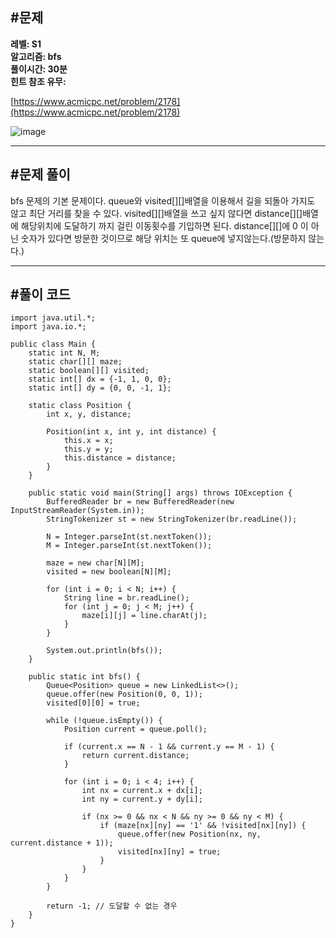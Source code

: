 ## **#문제**         

**레벨: S1  
알고리즘: bfs**  
**풀이시간: 30분  
힌트 참조 유무:**

[https://www.acmicpc.net/problem/2178](https://www.acmicpc.net/problem/2178)

![image](https://github.com/user-attachments/assets/ffa9dfcc-f589-436d-abf2-da1bcce3c011)

---

## **#문제 풀이**        

bfs 문제의 기본 문제이다. queue와 visited\[\]\[\]배열을 이용해서 길을 되돌아 가지도 않고 최단 거리를 찾을 수 있다. visited\[\]\[\]배열을 쓰고 싶지 않다면 distance\[\]\[\]배열에 해당위치에 도달하기 까지 걸린 이동횟수를 기입하면 된다. distance\[\]\[\]에 0 이 아닌 숫자가 있다면 방문한 것이므로 해당 위치는 또 queue에 넣지않는다.(방문하지 않는다.)

---

## **#풀이 코드**      

```
import java.util.*;
import java.io.*;

public class Main {
    static int N, M;
    static char[][] maze;
    static boolean[][] visited;
    static int[] dx = {-1, 1, 0, 0};
    static int[] dy = {0, 0, -1, 1};

    static class Position {
        int x, y, distance;

        Position(int x, int y, int distance) {
            this.x = x;
            this.y = y;
            this.distance = distance;
        }
    }

    public static void main(String[] args) throws IOException {
        BufferedReader br = new BufferedReader(new InputStreamReader(System.in));
        StringTokenizer st = new StringTokenizer(br.readLine());

        N = Integer.parseInt(st.nextToken());
        M = Integer.parseInt(st.nextToken());

        maze = new char[N][M];
        visited = new boolean[N][M];

        for (int i = 0; i < N; i++) {
            String line = br.readLine();
            for (int j = 0; j < M; j++) {
                maze[i][j] = line.charAt(j);
            }
        }

        System.out.println(bfs());
    }

    public static int bfs() {
        Queue<Position> queue = new LinkedList<>();
        queue.offer(new Position(0, 0, 1));
        visited[0][0] = true;

        while (!queue.isEmpty()) {
            Position current = queue.poll();

            if (current.x == N - 1 && current.y == M - 1) {
                return current.distance;
            }

            for (int i = 0; i < 4; i++) {
                int nx = current.x + dx[i];
                int ny = current.y + dy[i];

                if (nx >= 0 && nx < N && ny >= 0 && ny < M) {
                    if (maze[nx][ny] == '1' && !visited[nx][ny]) {
                        queue.offer(new Position(nx, ny, current.distance + 1));
                        visited[nx][ny] = true;
                    }
                }
            }
        }

        return -1; // 도달할 수 없는 경우
    }
}
```
